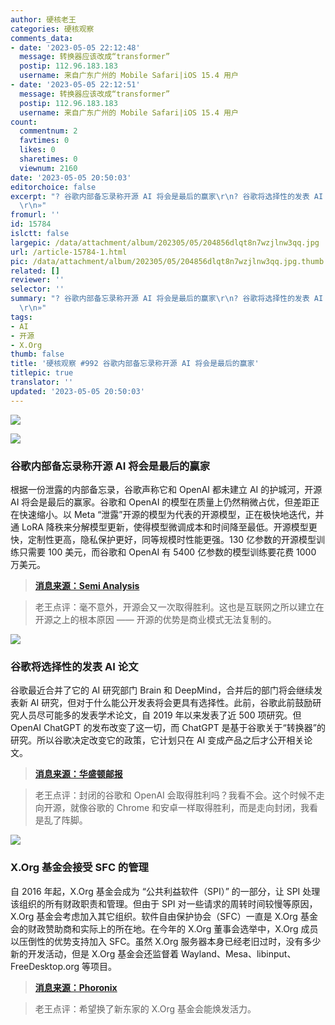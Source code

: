 ```yaml
---
author: 硬核老王
categories: 硬核观察
comments_data:
- date: '2023-05-05 22:12:48'
  message: 转换器应该改成“transformer”
  postip: 112.96.183.183
  username: 来自广东广州的 Mobile Safari|iOS 15.4 用户
- date: '2023-05-05 22:12:51'
  message: 转换器应该改成“transformer”
  postip: 112.96.183.183
  username: 来自广东广州的 Mobile Safari|iOS 15.4 用户
count:
  commentnum: 2
  favtimes: 0
  likes: 0
  sharetimes: 0
  viewnum: 2160
date: '2023-05-05 20:50:03'
editorchoice: false
excerpt: "? 谷歌内部备忘录称开源 AI 将会是最后的赢家\r\n? 谷歌将选择性的发表 AI 论文\r\n? X.Org 基金会接受 SFC 的管理\r\n»
  \r\n»"
fromurl: ''
id: 15784
islctt: false
largepic: /data/attachment/album/202305/05/204856dlqt8n7wzjlnw3qq.jpg
url: /article-15784-1.html
pic: /data/attachment/album/202305/05/204856dlqt8n7wzjlnw3qq.jpg.thumb.jpg
related: []
reviewer: ''
selector: ''
summary: "? 谷歌内部备忘录称开源 AI 将会是最后的赢家\r\n? 谷歌将选择性的发表 AI 论文\r\n? X.Org 基金会接受 SFC 的管理\r\n»
  \r\n»"
tags:
- AI
- 开源
- X.Org
thumb: false
title: '硬核观察 #992 谷歌内部备忘录称开源 AI 将会是最后的赢家'
titlepic: true
translator: ''
updated: '2023-05-05 20:50:03'
---
```


![](/data/attachment/album/202305/05/204856dlqt8n7wzjlnw3qq.jpg)


![](/data/attachment/album/202305/05/204908r5o8w042zoz2oomf.jpg)


### 谷歌内部备忘录称开源 AI 将会是最后的赢家


根据一份泄露的内部备忘录，谷歌声称它和 OpenAI 都未建立 AI 的护城河，开源 AI 将会是最后的赢家。谷歌和 OpenAI 的模型在质量上仍然稍微占优，但差距正在快速缩小。以 Meta “泄露”开源的模型为代表的开源模型，正在极快地迭代，并通 LoRA 降秩来分解模型更新，使得模型微调成本和时间降至最低。开源模型更快，定制性更高，隐私保护更好，同等规模时性能更强。130 亿参数的开源模型训练只需要 100 美元，而谷歌和 OpenAI 有 5400 亿参数的模型训练要花费 1000 万美元。



> 
> **[消息来源：Semi Analysis](https://www.semianalysis.com/p/google-we-have-no-moat-and-neither)**
> 
> 
> 



> 
> 老王点评：毫不意外，开源会又一次取得胜利。这也是互联网之所以建立在开源之上的根本原因 —— 开源的优势是商业模式无法复制的。
> 
> 
> 


![](/data/attachment/album/202305/05/204919hs1j6sfnhssgljs6.jpg)


### 谷歌将选择性的发表 AI 论文


谷歌最近合并了它的 AI 研究部门 Brain 和 DeepMind，合并后的部门将会继续发表新 AI 研究，但对于什么能公开发表将会更具有选择性。此前，谷歌此前鼓励研究人员尽可能多的发表学术论文，自 2019 年以来发表了近 500 项研究。但 OpenAI ChatGPT 的发布改变了这一切，而 ChatGPT 是基于谷歌关于“转换器”的研究。所以谷歌决定改变它的政策，它计划只在 AI 变成产品之后才公开相关论文。



> 
> **[消息来源：华盛顿邮报](https://www.washingtonpost.com/technology/2023/05/04/google-ai-stop-sharing-research/)**
> 
> 
> 



> 
> 老王点评：封闭的谷歌和 OpenAI 会取得胜利吗？我看不会。这个时候不走向开源，就像谷歌的 Chrome 和安卓一样取得胜利，而是走向封闭，我看是乱了阵脚。
> 
> 
> 


![](/data/attachment/album/202305/05/204934n5pl9qrlf77o825b.jpg)


### X.Org 基金会接受 SFC 的管理


自 2016 年起，X.Org 基金会成为 “公共利益软件（SPI）” 的一部分，让 SPI 处理该组织的所有财政职责和管理。但由于 SPI 对一些请求的周转时间较慢等原因，X.Org 基金会考虑加入其它组织。软件自由保护协会（SFC）一直是 X.Org 基金会的财政赞助商和实际上的所在地。在今年的 X.Org 董事会选举中，X.Org 成员以压倒性的优势支持加入 SFC。虽然 X.Org 服务器本身已经老旧过时，没有多少新的开发活动，但是 X.Org 基金会还监督着 Wayland、Mesa、libinput、FreeDesktop.org 等项目。



> 
> **[消息来源：Phoronix](https://www.phoronix.com/news/X.Org-SFC-Vote-Approved)**
> 
> 
> 



> 
> 老王点评：希望换了新东家的 X.Org 基金会能焕发活力。
> 
> 
>